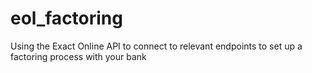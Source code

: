 # eol_factoring
Using the Exact Online API to connect to relevant endpoints to set up a factoring process with your bank
